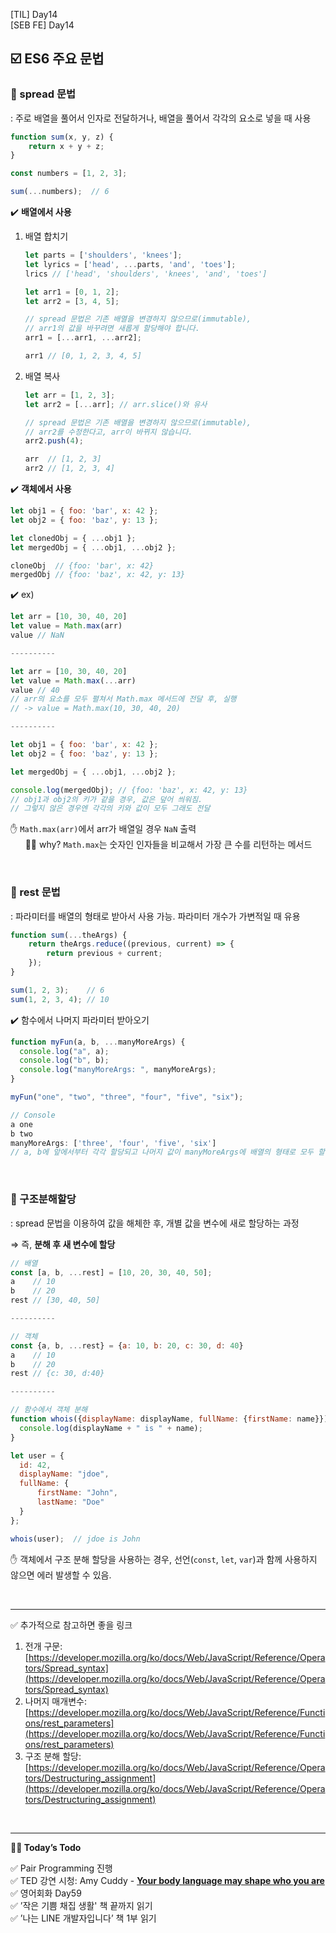[TIL] Day14 <br/>
[SEB FE] Day14

## ☑️ ES6 주요 문법

### 📎 spread 문법

: 주로 배열을 풀어서 인자로 전달하거나, 배열을 풀어서 각각의 요소로 넣을 때 사용

```jsx
function sum(x, y, z) {
	return x + y + z;
}

const numbers = [1, 2, 3];

sum(...numbers);  // 6
```

✔️ **배열에서 사용**

1. 배열 합치기
    
    ```jsx
    let parts = ['shoulders', 'knees'];
    let lyrics = ['head', ...parts, 'and', 'toes'];
    lrics // ['head', 'shoulders', 'knees', 'and', 'toes']
    
    let arr1 = [0, 1, 2];
    let arr2 = [3, 4, 5];
    
    // spread 문법은 기존 배열을 변경하지 않으므로(immutable), 
    // arr1의 값을 바꾸려면 새롭게 할당해야 합니다.
    arr1 = [...arr1, ...arr2];
    
    arr1 // [0, 1, 2, 3, 4, 5]
    ```
    

2. 배열 복사
    
    ```jsx
    let arr = [1, 2, 3];
    let arr2 = [...arr]; // arr.slice()와 유사
    
    // spread 문법은 기존 배열을 변경하지 않으므로(immutable), 
    // arr2를 수정한다고, arr이 바뀌지 않습니다.
    arr2.push(4);
    
    arr  // [1, 2, 3]
    arr2 // [1, 2, 3, 4]
    ```
    

✔️ **객체에서 사용**

```jsx
let obj1 = { foo: 'bar', x: 42 };
let obj2 = { foo: 'baz', y: 13 };

let clonedObj = { ...obj1 };
let mergedObj = { ...obj1, ...obj2 };

cloneObj  // {foo: 'bar', x: 42}
mergedObj // {foo: 'baz', x: 42, y: 13}
```

✔️ ex)

```jsx
let arr = [10, 30, 40, 20]
let value = Math.max(arr)
value // NaN

----------

let arr = [10, 30, 40, 20]
let value = Math.max(...arr)
value // 40
// arr의 요소를 모두 펼쳐서 Math.max 메서드에 전달 후, 실행
// -> value = Math.max(10, 30, 40, 20)

----------

let obj1 = { foo: 'bar', x: 42 };
let obj2 = { foo: 'baz', y: 13 };

let mergedObj = { ...obj1, ...obj2 };

console.log(mergedObj); // {foo: 'baz', x: 42, y: 13}
// obj1과 obj2의 키가 같을 경우, 값은 덮어 씌워짐.
// 그렇지 않은 경우엔 각각의 키와 값이 모두 그래도 전달
```

✋ `Math.max(arr)`에서 arr가 배열일 경우 `NaN` 출력 <br/>
&nbsp;&nbsp;&nbsp;&nbsp;&nbsp;&nbsp;🤷‍♀️ why? `Math.max`는 숫자인 인자들을 비교해서 가장 큰 수를 리턴하는 메서드

<br/>

### 📎 rest 문법

: 파라미터를 배열의 형태로 받아서 사용 가능. 파라미터 개수가 가변적일 때 유용

```jsx
function sum(...theArgs) {
	return theArgs.reduce((previous, current) => {
		return previous + current;
	});
}

sum(1, 2, 3);    // 6
sum(1, 2, 3, 4); // 10
```

✔️ 함수에서 나머지 파라미터 받아오기

```jsx
function myFun(a, b, ...manyMoreArgs) {
  console.log("a", a);
  console.log("b", b);
  console.log("manyMoreArgs: ", manyMoreArgs);
}

myFun("one", "two", "three", "four", "five", "six");

// Console
a one
b two
manyMoreArgs: ['three', 'four', 'five', 'six'] 
// a, b에 앞에서부터 각각 할당되고 나머지 값이 manyMoreArgs에 배열의 형태로 모두 할당됨
```

<br/>

### 📎 구조분해할당

: spread 문법을 이용하여 값을 해체한 후, 개별 값을 변수에 새로 할당하는 과정

⇒ 즉, **분해 후 새 변수에 할당**

```jsx
// 배열
const [a, b, ...rest] = [10, 20, 30, 40, 50];
a    // 10
b    // 20
rest // [30, 40, 50]

----------

// 객체
const {a, b, ...rest} = {a: 10, b: 20, c: 30, d: 40}
a    // 10
b    // 20
rest // {c: 30, d:40}

----------

// 함수에서 객체 분해
function whois({displayName: displayName, fullName: {firstName: name}}){
  console.log(displayName + " is " + name);
}

let user = {
  id: 42,
  displayName: "jdoe",
  fullName: {
      firstName: "John",
      lastName: "Doe"
  }
};

whois(user);  // jdoe is John 
```

✋ 객체에서 구조 분해 할당을 사용하는 경우, 선언(`const`, `let`, `var`)과 함께 사용하지 않으면 에러 발생할 수 있음.

<br/>

----

✅ 추가적으로 참고하면 좋을 링크
1. 전개 구문: [https://developer.mozilla.org/ko/docs/Web/JavaScript/Reference/Operators/Spread_syntax](https://developer.mozilla.org/ko/docs/Web/JavaScript/Reference/Operators/Spread_syntax)
2. 나머지 매개변수: [https://developer.mozilla.org/ko/docs/Web/JavaScript/Reference/Functions/rest_parameters](https://developer.mozilla.org/ko/docs/Web/JavaScript/Reference/Functions/rest_parameters)
3. 구조 분해 할당: [https://developer.mozilla.org/ko/docs/Web/JavaScript/Reference/Operators/Destructuring_assignment](https://developer.mozilla.org/ko/docs/Web/JavaScript/Reference/Operators/Destructuring_assignment)

<br/>

----
**✍🏻 Today’s Todo**

✅ Pair Programming 진행 <br/>
✅ TED 강연 시청: Amy Cuddy - **[Your body language may shape who you are](https://www.ted.com/talks/amy_cuddy_your_body_language_may_shape_who_you_are)** <br/>
✅ 영어회화 Day59 <br/>
✅ ’작은 기쁨 채집 생활' 책 끝까지 읽기 <br/>
✅ ’나는 LINE 개발자입니다’ 책 1부 읽기 <br/>
